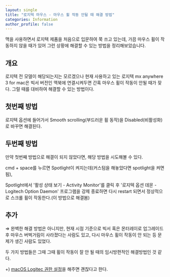 ```yaml
---
layout: single
title: "로지텍 마우스 - 마우스 휠 작동 안될 때 해결 방법"
categories: Information
author_profile: false
---
```


맥을 사용하면서 로지텍 제품을 처음으로 입문하여 쭉 쓰고 있는데, 가끔 마우스 휠이 작동하지 않을 때가 있어 그런 상황에 해결할 수 있는 방법을 정리해보았습니다.

## 개요

로지텍 전 모델이 해당되는지는 모르겠으나 현재 사용하고 있는 로지텍 mx anywhere 3 for mac은 빅서 버전인 맥북에 연결시켜두면 간혹 마우스 휠이 작동이 안될 때가 잦다. 그럴 때를 대비하여 해결할 수 있는 방법이다.

## 첫번째 방법

로지텍 옵션에 들어가서 Smooth scrolling(부드러운 휠 동작)을 Disabled(비활성화)로 바꾸면 해결된다.

## 두번째 방법

만약 첫번째 방법으로 해결이 되지 않았다면, 해당 방법을 시도해볼 수 있다.

cmd + space를 누르면 Spotlight이 켜지는데(커스텀을 해놓았다면 spotlight을 켜면 됨),

Spotlight에서 '활성 상태 보기 - Activity Monitor'를 클릭 후 '로지텍 옵션 데몬 - Logitech Option Daemon' 프로그램을 강제 종료하면 다시 restart 되면서 정상적으로 스크롤 휠이 작동한다.(이 방법으로 해결봄)

## 추가

⇒ 완벽한 해결 방법은 아니지만, 현재 시점 기준으로 빅서 혹은 몬터레이로 업그레이드 후 마우스 버벅거림이 사라졌다는 사람도 있고, 다시 마우스 휠이 작동이 안 되는 등 문제가 생긴 사람도 있었다.

두 가지 방법들은 그때 그때 휠이 작동이 잘 안 될 때의 임시방편적인 해결방법인 것 같다.

+) [macOS Logitec 권한 설정](https://support.logi.com/hc/ko/articles/360023203954-macOS-Monterey-macOS-Big-Sur-macOS-Catalina-macOS-Mojave%EC%97%90%EC%84%9C-Logitech-Options-%EA%B6%8C%ED%95%9C-%EB%A9%94%EC%8B%9C%EC%A7%80)을 해주면 괜찮다고 한다.
